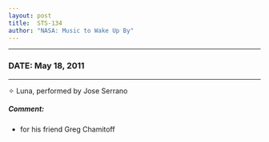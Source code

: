 ```yaml
---
layout: post
title:  STS-134
author: "NASA: Music to Wake Up By"
---
```


----
### DATE: May 18, 2011
----
✧ Luna, performed by Jose Serrano

##### Comment:
* for his friend Greg Chamitoff
